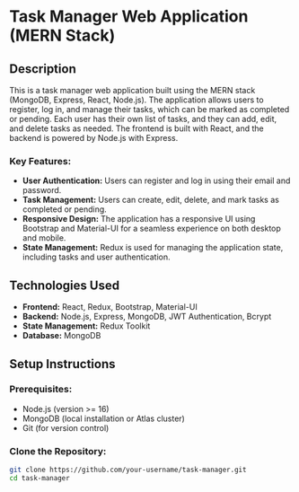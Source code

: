 # Task Manager Web Application (MERN Stack)

## Description

This is a task manager web application built using the MERN stack (MongoDB, Express, React, Node.js). The application allows users to register, log in, and manage their tasks, which can be marked as completed or pending. Each user has their own list of tasks, and they can add, edit, and delete tasks as needed. The frontend is built with React, and the backend is powered by Node.js with Express.

### Key Features:
- **User Authentication:** Users can register and log in using their email and password.
- **Task Management:** Users can create, edit, delete, and mark tasks as completed or pending.
- **Responsive Design:** The application has a responsive UI using Bootstrap and Material-UI for a seamless experience on both desktop and mobile.
- **State Management:** Redux is used for managing the application state, including tasks and user authentication.

## Technologies Used

- **Frontend:** React, Redux, Bootstrap, Material-UI
- **Backend:** Node.js, Express, MongoDB, JWT Authentication, Bcrypt
- **State Management:** Redux Toolkit
- **Database:** MongoDB

## Setup Instructions

### Prerequisites:
- Node.js (version >= 16)
- MongoDB (local installation or Atlas cluster)
- Git (for version control)

### Clone the Repository:
```bash
git clone https://github.com/your-username/task-manager.git
cd task-manager
